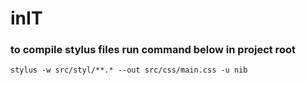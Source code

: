 # inIT


### to compile stylus files run command below in project root
``` stylus -w src/styl/**.* --out src/css/main.css -u nib ```
